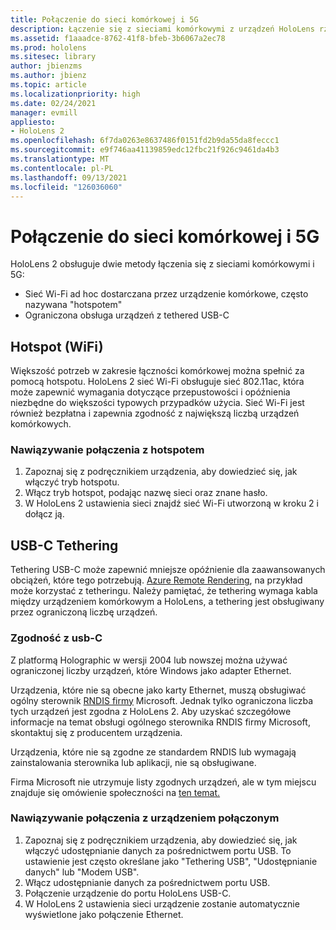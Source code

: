 ```yaml
---
title: Połączenie do sieci komórkowej i 5G
description: Łączenie się z sieciami komórkowymi z urządzeń HoloLens rzeczywistości mieszanej.
ms.assetid: f1aaadce-8762-41f8-bfeb-3b6067a2ec78
ms.prod: hololens
ms.sitesec: library
author: jbienzms
ms.author: jbienz
ms.topic: article
ms.localizationpriority: high
ms.date: 02/24/2021
manager: evmill
appliesto:
- HoloLens 2
ms.openlocfilehash: 6f7da0263e8637486f0151fd2b9da55da8feccc1
ms.sourcegitcommit: e9f746aa41139859edc12fbc21f926c9461da4b3
ms.translationtype: MT
ms.contentlocale: pl-PL
ms.lasthandoff: 09/13/2021
ms.locfileid: "126036060"
---
```

# <a name="connect-to-cellular-and-5g"></a>Połączenie do sieci komórkowej i 5G

HoloLens 2 obsługuje dwie metody łączenia się z sieciami komórkowymi i 5G:

- Sieć Wi-Fi ad hoc dostarczana przez urządzenie komórkowe, często nazywana "hotspotem"
- Ograniczona obsługa urządzeń z tethered USB-C

## <a name="hotspot-wifi"></a>Hotspot (WiFi)

Większość potrzeb w zakresie łączności komórkowej można spełnić za pomocą hotspotu. HoloLens 2 sieć Wi-Fi obsługuje sieć 802.11ac, która może zapewnić wymagania dotyczące przepustowości i opóźnienia niezbędne do większości typowych przypadków użycia. Sieć Wi-Fi jest również bezpłatna i zapewnia zgodność z największą liczbą urządzeń komórkowych.

### <a name="connecting-to-a-hotspot"></a>Nawiązywanie połączenia z hotspotem

1. Zapoznaj się z podręcznikiem urządzenia, aby dowiedzieć się, jak włączyć tryb hotspotu.
1. Włącz tryb hotspot, podając nazwę sieci oraz znane hasło.
1. W HoloLens 2 ustawienia sieci znajdź sieć Wi-Fi utworzoną w kroku 2 i dołącz ją.

## <a name="usb-c-tethering"></a>USB-C Tethering

Tethering USB-C może zapewnić mniejsze opóźnienie dla zaawansowanych obciążeń, które tego potrzebują. [Azure Remote Rendering](https://azure.microsoft.com/services/remote-rendering), na przykład może korzystać z tetheringu. Należy pamiętać, że tethering wymaga kabla między urządzeniem komórkowym a HoloLens, a tethering jest obsługiwany przez ograniczoną liczbę urządzeń.

### <a name="usb-c-compatibility"></a>Zgodność z usb-C

Z platformą Holographic w wersji 2004 lub nowszej można używać ograniczonej liczby urządzeń, które Windows jako adapter Ethernet.

Urządzenia, które nie są obecne jako karty Ethernet, muszą obsługiwać ogólny sterownik [RNDIS firmy](/windows-hardware/drivers/network/overview-of-remote-ndis--rndis-) Microsoft. Jednak tylko ograniczona liczba tych urządzeń jest zgodna z HoloLens 2. Aby uzyskać szczegółowe informacje na temat obsługi ogólnego sterownika RNDIS firmy Microsoft, skontaktuj się z producentem urządzenia.

Urządzenia, które nie są zgodne ze standardem RNDIS lub wymagają zainstalowania sterownika lub aplikacji, nie są obsługiwane.

Firma Microsoft nie utrzymuje listy zgodnych urządzeń, ale w tym miejscu znajduje się omówienie społeczności na [ten temat.](https://aka.ms/HLCommunityCell)

### <a name="connecting-to-a-tethered-device"></a>Nawiązywanie połączenia z urządzeniem połączonym

1. Zapoznaj się z podręcznikiem urządzenia, aby dowiedzieć się, jak włączyć udostępnianie danych za pośrednictwem portu USB. To ustawienie jest często określane jako "Tethering USB", "Udostępnianie danych" lub "Modem USB".
1. Włącz udostępnianie danych za pośrednictwem portu USB.
1. Połączenie urządzenie do portu HoloLens USB-C.
1. W HoloLens 2 ustawienia sieci urządzenie zostanie automatycznie wyświetlone jako połączenie Ethernet.
